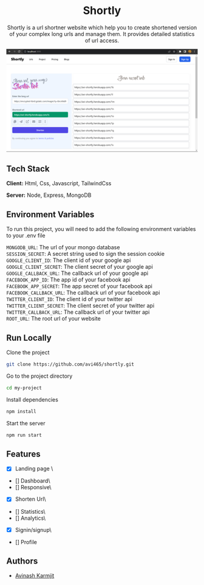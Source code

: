 <h1 align = "center">Shortly</h1>
<p align = "center">Shortly is a url shortner website which help you to create shortened version of your complex long urls and manage them.
It provides detailed statistics of url access.</p>

![App Screenshot](https://github.com/avi465/shortly/blob/main/screenshot/landing-page.png)


## Tech Stack

**Client:** Html, Css, Javascript, TailwindCss

**Server:** Node, Express, MongoDB


## Environment Variables

To run this project, you will need to add the following environment variables to your .env file

`MONGODB_URL`: The url of your mongo database\
`SESSION_SECRET`\: A secret string used to sign the session cookie\
`GOOGLE_CLIENT_ID`\: The client id of your google api\
`GOOGLE_CLIENT_SECRET`\: The client secret of your google api\
`GOOGLE_CALLBACK_URL`\: The callback url of your google api\
`FACEBOOK_APP_ID`\: The app id of your facebook api\
`FACEBOOK_APP_SECRET`\: The app secret of your facebook api\
`FACEBOOK_CALLBACK_URL`\: The callback url of your facebook api\
`TWITTER_CLIENT_ID`\: The client id of your twitter api\
`TWITTER_CLIENT_SECRET`\: The client secret of your twitter api\
`TWITTER_CALLBACK_URL`\: The callback url of your twitter api\
`ROOT_URL`\: The root url of your website

## Run Locally

Clone the project

```bash
git clone https://github.com/avi465/shortly.git
```

Go to the project directory

```bash
cd my-project
```

Install dependencies

```bash
npm install
```

Start the server

```bash
npm run start
```


## Features

- [x] Landing page \
- [] Dashboard\
- [] Responsive\
- [x] Shorten Url\
- [] Statistics\
- [] Analytics\
- [x] Signin/signup\
- [] Profile

## Authors

- [Avinash Karmjit](https://www.github.com/avi465)
